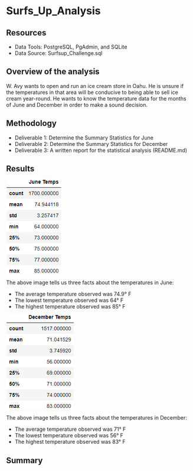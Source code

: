 # Surfs_Up_Analysis

## Resources

- Data Tools: PostgreSQL, PgAdmin, and SQLite
- Data Source: Surfsup_Challenge.sql

## Overview of the analysis

W. Avy wants to open and run an ice cream store in Oahu. He is unsure if the temperatures in that area will be conducive to being able to sell ice cream year-round. He wants to know the temperature data for the months of June and December in order to make a sound decision.

## Methodology

- Deliverable 1: Determine the Summary Statistics for June
- Deliverable 2: Determine the Summary Statistics for December
- Deliverable 3: A written report for the statistical analysis (README.md)

## Results

![june_temp_summary_stats](./image/june_temp_summary_stats.png)

The above image tells us three facts about the temperatures in June:

- The average temperature observed was 74.9° F
- The lowest temperature observed was 64° F
- The highest temperature observed was 85° F

![dec_temp_summary_stats](./image/dec_temp_summary_stats.png)

The above image tells us three facts about the temperatures in December:

- The average temperature observed was 71° F
- The lowest temperature observed was 56° F
- The highest temperature observed was 83° F

## Summary



